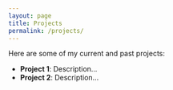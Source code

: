 ```yaml
---
layout: page
title: Projects
permalink: /projects/
---
```


Here are some of my current and past projects:

- **Project 1**: Description...
- **Project 2**: Description...
